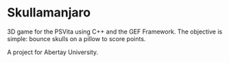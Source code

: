 # Skullamanjaro
3D game for the PSVita using C++ and the GEF Framework. The objective is simple: bounce skulls on a pillow to score points.

A project for Abertay University.

